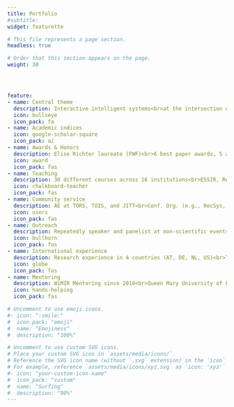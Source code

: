 ```yaml
---
title: Portfolio
#subtitle:
widget: featurette

# This file represents a page section.
headless: true

# Order that this section appears on the page.
weight: 30




feature:
- name: Central theme
  description: Interactive intelligent systems<br>at the intersection of human-centered computing, data science, and artificial intelligence
  icon: bullseye
  icon_pack: fa
- name: Academic indices
  icon: google-scholar-square
  icon_pack: ai
- name: Awards & Honors
  description: Elise Richter laureate (FWF)<br>6 best paper awards, 5 additional nominations<br>5 awards for reviewing activities, 6 special recognitions for outstanding reviews
  icon: award
  icon_pack: fas
- name: Teaching
  description: 30 different courses across 16 institutions<br>ESSIR, RecSys Summer School, <br>Italian National PhD Program in AI<br>Tutorials at UMAP and ISMIR<br>Supervision of >70 theses
  icon: chalkboard-teacher
  icon_pack: fas
- name: Community service
  description: AE at TORS, TOIS, and JITT<br>Conf. Org. (e.g., RecSys, CHI, CIKM, ECIR)<br>Meta-Reviewer (e.g., SIGIR, RecSys, CHI, ISMIR)<br>Reviewer for >30 journals and >140 conferences<br>Workshop Organizer (e.g., PERSPECTIVES, Dagstuhl)
  icon: users
  icon_pack: fas
- name: Outreach
  description: Repeatedly speaker and panelist at non-scientific events (e.g., Ars Electronica Festival, Dutch Media Week, VUT Indie Days)<br>Substantial media coverage (e.g., Financial Times, El País)<br>Radio interviews (e.g., Ö1, FM4, SWR 2, NPO Radio 1)
  icon: bullhorn
  icon_pack: fas
- name: International experience
  description: Research experience in 4 countries (AT, DE, NL, US)<br>Teaching experience in 4 countries (AT, DE, NL, SE)
  icon: globe
  icon_pack: fas
- name: Mentoring
  description: WiMIR Mentoring since 2018<br>Queen Mary University of London 2021--2024<br>Allyship Co-Chair at CHI 2023+2022<br>Doctoral/PhD Symposium Co-Chair at RecSys 2023+2021 and CIKM 2023
  icon: hands-helping
  icon_pack: fas

# Uncomment to use emoji icons.
#- icon: ":smile:"
#  icon_pack: "emoji"
#  name: "Emojiness"
#  description: "100%"  

# Uncomment to use custom SVG icons.
# Place your custom SVG icon in `assets/media/icons/`.
# Reference the SVG icon name (without `.svg` extension) in the `icon` field.
# For example, reference `assets/media/icons/xyz.svg` as `icon: 'xyz'`
#- icon: "your-custom-icon-name"
#  icon_pack: "custom"
#  name: "Surfing"
#  description: "90%"
---
```

